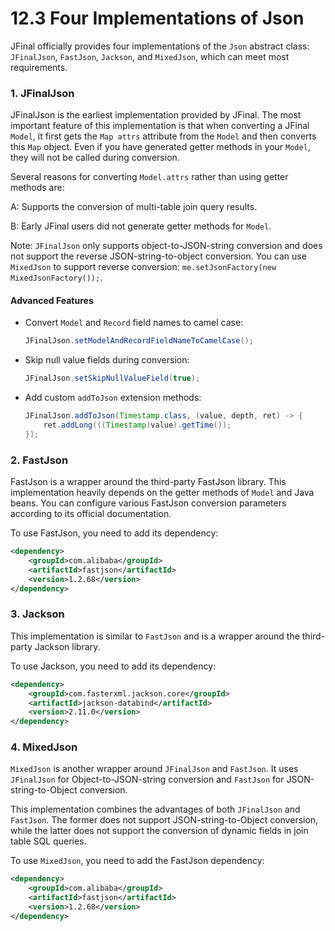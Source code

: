 # 12.3 Four Implementations of Json

JFinal officially provides four implementations of the `Json` abstract class: `JFinalJson`, `FastJson`, `Jackson`, and `MixedJson`, which can meet most requirements.

### 1. JFinalJson

JFinalJson is the earliest implementation provided by JFinal. The most important feature of this implementation is that when converting a JFinal `Model`, it first gets the `Map attrs` attribute from the `Model` and then converts this `Map` object. Even if you have generated getter methods in your `Model`, they will not be called during conversion.

Several reasons for converting `Model.attrs` rather than using getter methods are:

A: Supports the conversion of multi-table join query results.

B: Early JFinal users did not generate getter methods for `Model`.

Note: `JFinalJson` only supports object-to-JSON-string conversion and does not support the reverse JSON-string-to-object conversion. You can use `MixedJson` to support reverse conversion: `me.setJsonFactory(new MixedJsonFactory());`.

#### Advanced Features

- Convert `Model` and `Record` field names to camel case:
  ```java
  JFinalJson.setModelAndRecordFieldNameToCamelCase();
  ```
  
- Skip null value fields during conversion:
  ```java
  JFinalJson.setSkipNullValueField(true);
  ```

- Add custom `addToJson` extension methods:
  ```java
  JFinalJson.addToJson(Timestamp.class, (value, depth, ret) -> {
      ret.addLong(((Timestamp)value).getTime());
  });
  ```
  
### 2. FastJson

FastJson is a wrapper around the third-party FastJson library. This implementation heavily depends on the getter methods of `Model` and Java beans. You can configure various FastJson conversion parameters according to its official documentation.

To use FastJson, you need to add its dependency:

```xml
<dependency>
    <groupId>com.alibaba</groupId>
    <artifactId>fastjson</artifactId>
    <version>1.2.68</version>
</dependency>
```

### 3. Jackson

This implementation is similar to `FastJson` and is a wrapper around the third-party Jackson library.

To use Jackson, you need to add its dependency:

```xml
<dependency>
    <groupId>com.fasterxml.jackson.core</groupId>
    <artifactId>jackson-databind</artifactId>
    <version>2.11.0</version>
</dependency>
```

### 4. MixedJson

`MixedJson` is another wrapper around `JFinalJson` and `FastJson`. It uses `JFinalJson` for Object-to-JSON-string conversion and `FastJson` for JSON-string-to-Object conversion. 

This implementation combines the advantages of both `JFinalJson` and `FastJson`. The former does not support JSON-string-to-Object conversion, while the latter does not support the conversion of dynamic fields in join table SQL queries.

To use `MixedJson`, you need to add the FastJson dependency:

```xml
<dependency>
    <groupId>com.alibaba</groupId>
    <artifactId>fastjson</artifactId>
    <version>1.2.68</version>
</dependency>
```